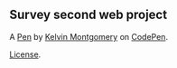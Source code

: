 Survey second web project
-------------------------


A [Pen](https://codepen.io/Runrofl/pen/gOrLarx) by [Kelvin Montgomery](https://codepen.io/Runrofl) on [CodePen](https://codepen.io).

[License](https://codepen.io/Runrofl/pen/gOrLarx/license).